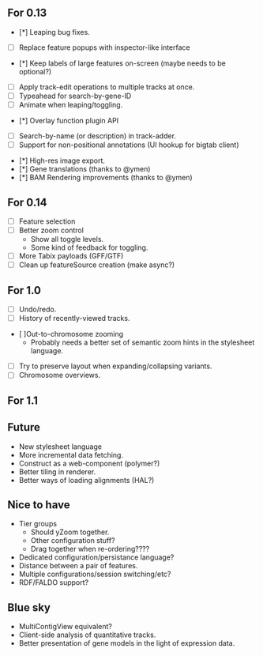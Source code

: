 For 0.13
--------

  - [*] Leaping bug fixes.
  - [ ] Replace feature popups with inspector-like interface
  - [*] Keep labels of large features on-screen (maybe needs to be optional?)
  - [ ] Apply track-edit operations to multiple tracks at once.
  - [ ] Typeahead for search-by-gene-ID
  - [ ] Animate when leaping/toggling.
  - [*] Overlay function plugin API
  - [ ] Search-by-name (or description) in track-adder.
  - [ ] Support for non-positional annotations (UI hookup for bigtab client)
  - [*] High-res image export.
  - [*] Gene translations (thanks to @ymen)
  - [*] BAM Rendering improvements (thanks to @ymen)

For 0.14
--------

  - [ ] Feature selection
  - [ ] Better zoom control
    + Show all toggle levels.
    + Some kind of feedback for toggling.
  - [ ] More Tabix payloads (GFF/GTF)
  - [ ] Clean up featureSource creation (make async?)

For 1.0
--------

  - [ ] Undo/redo.  
  - [ ] History of recently-viewed tracks.
  - [ ]Out-to-chromosome zooming
    + Probably needs a better set of semantic zoom hints in the
      stylesheet language.
  - [ ] Try to preserve layout when expanding/collapsing variants.
  - [ ] Chromosome overviews.

For 1.1
--------



Future
-------------

 - New stylesheet language
 - More incremental data fetching.
 - Construct as a web-component (polymer?)
 - Better tiling in renderer.
 - Better ways of loading alignments (HAL?)

Nice to have
------------

 - Tier groups
     + Should yZoom together.
     + Other configuration stuff?
     + Drag together when re-ordering????
 - Dedicated configuration/persistance language?
 - Distance between a pair of features.
 - Multiple configurations/session switching/etc?
- RDF/FALDO support?

Blue sky
--------
    
 - MultiContigView equivalent?
 - Client-side analysis of quantitative tracks.
 - Better presentation of gene models in the light of expression data.